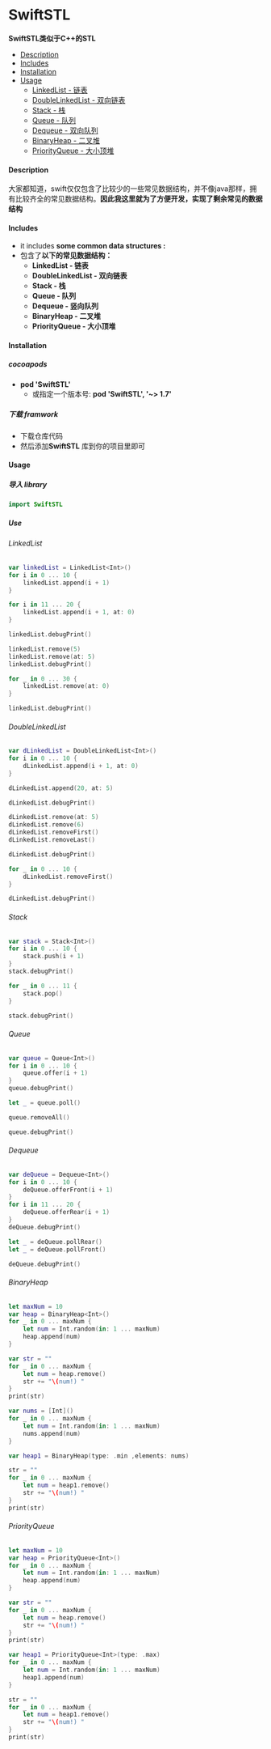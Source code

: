 # SwiftSTL
**SwiftSTL类似于C++的STL**

- [Description](#Description)
- [Includes](#Includes)
- [Installation](#Installation)
- [Usage](#Usage)
  - [LinkedList - 链表](#LinkedList)
  - [DoubleLinkedList - 双向链表](#DoubleLinkedList)
  - [Stack - 栈](#Stack)
  - [Queue - 队列](#Queue)
  - [Dequeue - 双向队列](#Dequeue)
  - [BinaryHeap - 二叉堆](#BinaryHeap)
  - [PriorityQueue - 大小顶堆](#PriorityQueue)



#### Description

大家都知道，swift仅仅包含了比较少的一些常见数据结构，并不像java那样，拥有比较齐全的常见数据结构。**因此我这里就为了方便开发，实现了剩余常见的数据结构**

#### Includes

- it includes **some common data structures :**
- 包含了**以下的常见数据结构：**
  - **LinkedList - 链表**
  - **DoubleLinkedList - 双向链表**
  - **Stack - 栈**
  - **Queue - 队列**
  - **Dequeue - 竖向队列**
  - **BinaryHeap - 二叉堆**
  - **PriorityQueue - 大小顶堆**

#### Installation

##### cocoapods

- **pod 'SwiftSTL'**
  - 或指定一个版本号:  **pod 'SwiftSTL', '~> 1.7'**


##### 下载 framwork

- 下载仓库代码
- 然后添加**SwiftSTL** 库到你的项目里即可

#### Usage

##### 导入 library

```swift
import SwiftSTL
```



##### Use

###### LinkedList

```swift
var linkedList = LinkedList<Int>()
for i in 0 ... 10 {
    linkedList.append(i + 1)
}

for i in 11 ... 20 {
    linkedList.append(i + 1, at: 0)
}

linkedList.debugPrint()

linkedList.remove(5)
linkedList.remove(at: 5)
linkedList.debugPrint()

for _ in 0 ... 30 {
    linkedList.remove(at: 0)
}

linkedList.debugPrint()
```



###### DoubleLinkedList

```swift
var dLinkedList = DoubleLinkedList<Int>()
for i in 0 ... 10 {
    dLinkedList.append(i + 1, at: 0)
}

dLinkedList.append(20, at: 5)

dLinkedList.debugPrint()

dLinkedList.remove(at: 5)
dLinkedList.remove(6)
dLinkedList.removeFirst()
dLinkedList.removeLast()

dLinkedList.debugPrint()

for _ in 0 ... 10 {
    dLinkedList.removeFirst()
}

dLinkedList.debugPrint()
```



###### Stack

```swift
var stack = Stack<Int>()
for i in 0 ... 10 {
    stack.push(i + 1)
}
stack.debugPrint()

for _ in 0 ... 11 {
    stack.pop()
}

stack.debugPrint()
```



###### Queue

```swift
var queue = Queue<Int>()
for i in 0 ... 10 {
    queue.offer(i + 1)
}
queue.debugPrint()

let _ = queue.poll()

queue.removeAll()

queue.debugPrint()
```



###### Dequeue

```swift
var deQueue = Dequeue<Int>()
for i in 0 ... 10 {
    deQueue.offerFront(i + 1)
}
for i in 11 ... 20 {
    deQueue.offerRear(i + 1)
}
deQueue.debugPrint()

let _ = deQueue.pollRear()
let _ = deQueue.pollFront()

deQueue.debugPrint()
```



###### BinaryHeap

```swift
let maxNum = 10
var heap = BinaryHeap<Int>()
for _ in 0 ... maxNum {
    let num = Int.random(in: 1 ... maxNum)
    heap.append(num)
}

var str = ""
for _ in 0 ... maxNum {
    let num = heap.remove()
    str += "\(num!) "
}
print(str)

var nums = [Int]()
for _ in 0 ... maxNum {
    let num = Int.random(in: 1 ... maxNum)
    nums.append(num)
}

var heap1 = BinaryHeap(type: .min ,elements: nums)

str = ""
for _ in 0 ... maxNum {
    let num = heap1.remove()
    str += "\(num!) "
}
print(str)
```



###### PriorityQueue

```swift
let maxNum = 10
var heap = PriorityQueue<Int>()
for _ in 0 ... maxNum {
    let num = Int.random(in: 1 ... maxNum)
    heap.append(num)
}

var str = ""
for _ in 0 ... maxNum {
    let num = heap.remove()
    str += "\(num!) "
}
print(str)

var heap1 = PriorityQueue<Int>(type: .max)
for _ in 0 ... maxNum {
    let num = Int.random(in: 1 ... maxNum)
    heap1.append(num)
}

str = ""
for _ in 0 ... maxNum {
    let num = heap1.remove()
    str += "\(num!) "
}
print(str)
```

